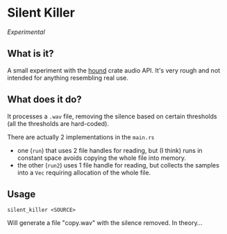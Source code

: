 # Silent Killer

*Experimental*

## What is it?

A small experiment with the [hound](https://github.com/ruuda/hound) crate audio API. It's very rough and not intended for anything resembling real use.

## What does it do?

It processes a `.wav` file, removing the silence based on certain thresholds (all the thresholds are hard-coded).

There are actually 2 implementations in the `main.rs`
 - one (`run`) that uses 2 file handles for reading, but (I think) runs in constant space avoids copying the whole file into memory.
 - the other (`run2`) uses 1 file handle for reading, but collects the samples into a `Vec` requiring allocation of the whole file.

## Usage

```shell
silent_killer <SOURCE>
```

Will generate a file "copy.wav" with the silence removed. In theory…
